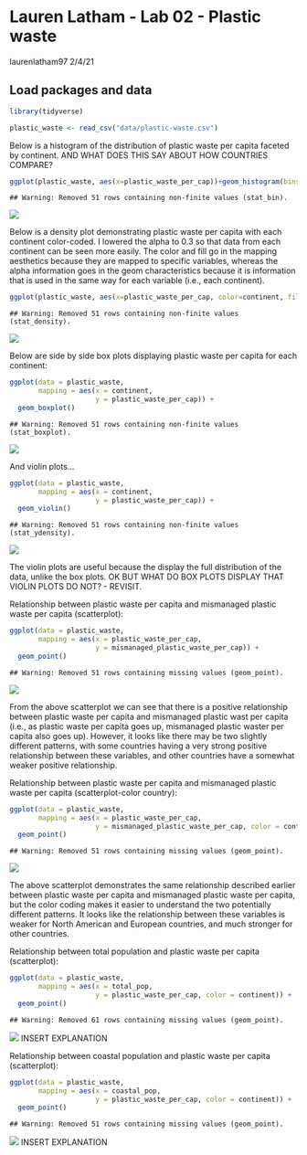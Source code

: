 Lauren Latham - Lab 02 - Plastic waste
================
laurenlatham97
2/4/21

## Load packages and data

``` r
library(tidyverse) 
```

``` r
plastic_waste <- read_csv("data/plastic-waste.csv")
```

Below is a histogram of the distribution of plastic waste per capita
faceted by continent. AND WHAT DOES THIS SAY ABOUT HOW COUNTRIES
COMPARE?

``` r
ggplot(plastic_waste, aes(x=plastic_waste_per_cap))+geom_histogram(bins=15)+facet_wrap(~continent)
```

    ## Warning: Removed 51 rows containing non-finite values (stat_bin).

![](lab-02_files/figure-gfm/unnamed-chunk-1-1.png)<!-- -->

Below is a density plot demonstrating plastic waste per capita with each
continent color-coded. I lowered the alpha to 0.3 so that data from each
continent can be seen more easily. The color and fill go in the mapping
aesthetics because they are mapped to specific variables, whereas the
alpha information goes in the geom characteristics because it is
information that is used in the same way for each variable (i.e., each
continent).

``` r
ggplot(plastic_waste, aes(x=plastic_waste_per_cap, color=continent, fill=continent))+geom_density(alpha=.3)
```

    ## Warning: Removed 51 rows containing non-finite values (stat_density).

![](lab-02_files/figure-gfm/unnamed-chunk-2-1.png)<!-- -->

Below are side by side box plots displaying plastic waste per capita for
each continent:

``` r
ggplot(data = plastic_waste, 
       mapping = aes(x = continent, 
                     y = plastic_waste_per_cap)) +
  geom_boxplot()
```

    ## Warning: Removed 51 rows containing non-finite values (stat_boxplot).

![](lab-02_files/figure-gfm/unnamed-chunk-3-1.png)<!-- -->

And violin plots…

``` r
ggplot(data = plastic_waste, 
       mapping = aes(x = continent, 
                     y = plastic_waste_per_cap)) +
  geom_violin()
```

    ## Warning: Removed 51 rows containing non-finite values (stat_ydensity).

![](lab-02_files/figure-gfm/unnamed-chunk-4-1.png)<!-- -->

The violin plots are useful because the display the full distribution of
the data, unlike the box plots. OK BUT WHAT DO BOX PLOTS DISPLAY THAT
VIOLIN PLOTS DO NOT? - REVISIT.

Relationship between plastic waste per capita and mismanaged plastic
waste per capita (scatterplot):

``` r
ggplot(data = plastic_waste, 
       mapping = aes(x = plastic_waste_per_cap, 
                     y = mismanaged_plastic_waste_per_cap)) +
  geom_point()
```

    ## Warning: Removed 51 rows containing missing values (geom_point).

![](lab-02_files/figure-gfm/unnamed-chunk-5-1.png)<!-- -->

From the above scatterplot we can see that there is a positive
relationship between plastic waste per capita and mismanaged plastic
wast per capita (i.e., as plastic waste per capita goes up, mismanaged
plastic waster per capita also goes up). However, it looks like there
may be two slightly different patterns, with some countries having a
very strong positive relationship between these variables, and other
countries have a somewhat weaker positive relationship.

Relationship between plastic waste per capita and mismanaged plastic
waste per capita (scatterplot-color country):

``` r
ggplot(data = plastic_waste, 
       mapping = aes(x = plastic_waste_per_cap, 
                     y = mismanaged_plastic_waste_per_cap, color = continent)) +
  geom_point()
```

    ## Warning: Removed 51 rows containing missing values (geom_point).

![](lab-02_files/figure-gfm/unnamed-chunk-6-1.png)<!-- -->

The above scatterplot demonstrates the same relationship described
earlier between plastic waste per capita and mismanaged plastic waste
per capita, but the color coding makes it easier to understand the two
potentially different patterns. It looks like the relationship between
these variables is weaker for North American and European countries, and
much stronger for other countries.

Relationship between total population and plastic waste per capita
(scatterplot):

``` r
ggplot(data = plastic_waste, 
       mapping = aes(x = total_pop, 
                     y = plastic_waste_per_cap, color = continent)) +
  geom_point()
```

    ## Warning: Removed 61 rows containing missing values (geom_point).

![](lab-02_files/figure-gfm/unnamed-chunk-7-1.png)<!-- --> INSERT
EXPLANATION

Relationship between coastal population and plastic waste per capita
(scatterplot):

``` r
ggplot(data = plastic_waste, 
       mapping = aes(x = coastal_pop, 
                     y = plastic_waste_per_cap, color = continent)) +
  geom_point()
```

    ## Warning: Removed 51 rows containing missing values (geom_point).

![](lab-02_files/figure-gfm/unnamed-chunk-8-1.png)<!-- --> INSERT
EXPLANATION
